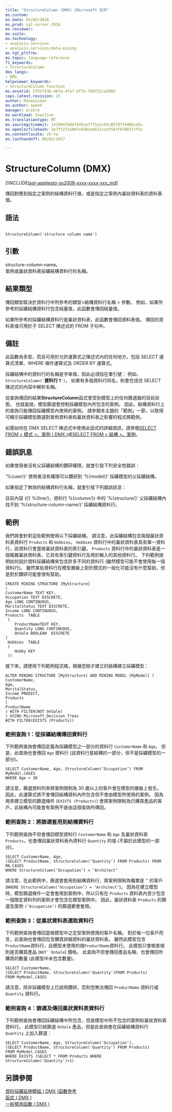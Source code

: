 ```yaml
---
title: "StructureColumn (DMX) |Microsoft 文件"
ms.custom: 
ms.date: 03/02/2016
ms.prod: sql-server-2016
ms.reviewer: 
ms.suite: 
ms.technology:
- analysis-services
- analysis-services/data-mining
ms.tgt_pltfrm: 
ms.topic: language-reference
f1_keywords:
- StructureColumn
dev_langs:
- DMX
helpviewer_keywords:
- StructureColumn function
ms.assetid: 57557536-4bfa-4fa7-bf7a-fb8722ca200d
caps.latest.revision: 15
author: Minewiskan
ms.author: owend
manager: erikre
ms.workload: Inactive
ms.translationtype: MT
ms.sourcegitcommit: 1419847dd47435cef775a2c55c0578ff4406cddc
ms.openlocfilehash: 3e7f727e1007c6502e6612ccef563f670837cf5c
ms.contentlocale: zh-tw
ms.lasthandoff: 08/02/2017

---
```

# <a name="structurecolumn-dmx"></a>StructureColumn (DMX)
[!INCLUDE[tsql-appliesto-ss2008-xxxx-xxxx-xxx_md](../includes/tsql-appliesto-ss2008-xxxx-xxxx-xxx-md.md)]

  傳回對應到指定之案例的結構資料行值，或是指定之案例內巢狀資料表的資料表值。  
  
## <a name="syntax"></a>語法  
  
```  
  
StructureColumn('structure column name')  
```  
  
## <a name="arguments"></a>引數  
 structure-column-name。  
 案例或巢狀資料表採礦結構資料行的名稱。  
  
## <a name="result-type"></a>結果類型  
 傳回類型取決於資料行中所參考的類型\<結構資料行名稱 > 參數。 例如，如果所參考的採礦結構資料行包含純量值，此函數會傳回純量值。  
  
 如果所參考的採礦結構資料行是巢狀資料表，此函數會傳回資料表值。 傳回的資料表值可用於子 SELECT 陳述式的 FROM 子句中。  
  
## <a name="remarks"></a>備註  
 此函數為多型，而且可用於允許運算式之陳述式內的任何地方，包括 SELECT 運算式清單、WHERE 條件運算式及 ORDER BY 運算式。  
  
 採礦結構中的資料行的名稱是字串值，因此必須括在單引號： 例如， `StructureColumn('`**資料行 1**`')`。 如果有多個資料行同名，則會在括住 SELECT 陳述式的內容中解析名稱。  
  
 從查詢傳回的結果**StructureColumn**函式會受到模型上的任何篩選器的目前狀態。 也就是說，模型篩選會控制採礦模型內所包含的案例。 因此，結構資料行上的查詢只能傳回採礦模型內使用的案例。 請參閱本主題的「範例」一節，以取得可顯示採礦模型篩選對案例資料表和巢狀資料表之影響的程式碼範例。  
  
 如需如何在 DMX SELECT 陳述式中使用此函式的詳細資訊，請參閱[SELECT FROM &#60; 模式 &#62;。案例 &#40; DMX &#41;](../dmx/select-from-model-cases-dmx.md)或[SELECT FROM &#60; 結構 &#62;。案例](../dmx/select-from-structure-cases.md)。  
  
## <a name="error-messages"></a>錯誤訊息  
 如果使用者沒有父採礦結構的鑽研權限，就會引發下列安全性錯誤：  
  
 '%{user/}' 使用者沒有權限可以鑽研到 ‘%{model/}’ 採礦模型的父採礦結構。  
  
 如果指定了無效的結構資料行名稱，就會引發下列錯誤訊息：  
  
 目前內容 (行 %{line/}，資料行 %{column/}) 中的 ‘%{structure/}’ 父採礦結構內找不到 ‘%{structure-column-name/}’ 採礦結構資料行。  
  
## <a name="examples"></a>範例  
 我們將會針對這些範例使用以下採礦結構。 請注意，此採礦結構包含兩個巢狀資料表資料行 `Products` 和 `Hobbies`。 `Hobbies` 資料行中的巢狀資料表具有單一資料行，該資料行會當做巢狀資料表的索引鍵。 `Products` 資料行中的巢狀資料表是一個複雜巢狀資料表，它具有索引鍵資料行及用於輸入的其他資料行。 下列範例說明如何設計資料採礦結構來包含許多不同的資料行 (雖然模型可能不會使用每一個資料行)。 雖然某些資料行在模型層級上對於模式的一般化可能沒有什麼幫助，但是對於鑽研可能會很有幫助。  
  
```  
CREATE MINING STRUCTURE [MyStructure]   
(  
CustomerName TEXT KEY,  
Occupation TEXT DISCRETE,  
Age LONG CONTINUOUS,  
MaritalStatus TEXT DISCRETE,  
Income LONG CONTINUOUS,  
Products  TABLE  
 (  
    ProductNameTEXT KEY,  
    Quantity LONG CONTINUOUS,  
    OnSale BOOLEAN  DISCRETE  
)  
 Hobbies  TABLE  
 (  
    Hobby KEY  
 ))  
```  
  
 接下來，請使用下列範例程式碼，根據您剛才建立的結構建立採礦模型：  
  
```  
ALTER MINING STRUCTURE [MyStructure] ADD MINING MODEL [MyModel] (  
CustomerName,  
Age,  
MaritalStatus,  
Income PREDICT,  
Products   
(  
ProductName  
) WITH FILTER(NOT OnSale)  
) USING Microsoft_Decision_Trees   
WITH FILTER(EXISTS (Products))  
```  
  
### <a name="sample-query-1-returning-a-column-from-the-mining-structure"></a>範例查詢 1：從採礦結構傳回資料行  
 下列範例查詢會傳回定義為採礦模型之一部分的資料行 `CustomerName` 和 `Age`。 但是，此查詢也會傳回 `Age` 資料行 (該資料行是結構的一部分，但不是採礦模型的一部分)。  
  
```  
SELECT CustomerName, Age, StructureColumn(‘Occupation’) FROM MyModel.CASES   
WHERE Age > 30  
```  
  
 請注意，篩選資料列來將案例限制為 30 歲以上的客戶會在模型的層級上發生。 因此，此運算式將不會傳回結構資料內所包含但不會由模型所使用的案例。 因為用來建立模型的篩選條件 (`EXISTS (Products)`) 會將案例限制為已購買產品的客戶，此結構內可能會有案例不是由這個查詢所傳回。  
  
### <a name="sample-query-2-applying-a-filter-to-the-structure-column"></a>範例查詢 2：將篩選套用到結構資料行  
 下列範例查詢不但會傳回模型資料行 `CustomerName` 和 `Age` 及巢狀資料表 `Products`，也會傳回巢狀資料表內資料行 `Quantity` 的值 (不屬於此模型的一部分)。  
  
```  
SELECT CustomerName, Age,  
(SELECT ProductName, StructureColumn(‘Quantity’) FROM Products) FROM MA.CASES   
WHERE StructureColumn(‘Occupation’) = ‘Architect’  
```  
  
 請注意，在此範例中，篩選會套用到結構資料行，將案例限制為職業是 '' 的客戶 (`WHERE StructureColumn(‘Occupation’) = ‘Architect’`)。 因為在建立模型時，模型篩選條件一定會套用到案例中，所以只有在 `Products` 資料表內至少包含一個限定資料列的案例才會包含在模型案例中。 因此，巢狀資料表 `Products` 的篩選及案例 `(‘Occupation’)` 的篩選都會套用。  
  
### <a name="sample-query-3-selecting-columns-from-a-nested-table"></a>範例查詢 3：從巢狀資料表選取資料行  
 下列範例查詢會傳回當做模型中之定型案例使用的客戶名稱。 對於每一位客戶而言，此查詢也會傳回包含購買詳細資料的巢狀資料表。 雖然此模型包含`ProductName`資料行，此模型未使用的值`ProductName`資料行。 此模型只會檢查規則是否購買產品 (`NOT``OnSale`) 價格。 此查詢不但會傳回產品名稱，也會傳回所購買的數量 (此模型中未包含數量)。  
  
```  
SELECT CustomerName,    
(SELECT ProductName, StructureColumn('Quantity')FROM Products)   
FROM MyModel.CASES  
```  
  
 請注意，除非採礦模型上已啟用鑽研，否則您無法傳回 `ProductName` 資料行或 `Quantity` 資料行。  
  
### <a name="sample-query-4-filtering-on-and-returning-nested-table-columns"></a>範例查詢 4：篩選及傳回巢狀資料表資料行  
 下列範例查詢會傳回採礦結構中所包含，但是模型中所不包含的案例和巢狀資料表資料行。 此模型已經篩選 `OnSale` 產品，但是此查詢會在採礦結構資料行 `Quantity` 上加入篩選：  
  
```  
SELECT CustomerName, Age, StructureColumn('Occupation'),   
(SELECT ProductName, StructureColumn('Quantity') FROM Products)   
FROM MyModel.CASES   
WHERE EXISTS (SELECT * FROM Products WHERE StructureColumn('Quantity')>1)  
```  
  
## <a name="see-also"></a>另請參閱  
 [資料採礦延伸模組 &#40; DMX &#41;函數參考](../dmx/data-mining-extensions-dmx-function-reference.md)   
 [函式 &#40; DMX &#41;](../dmx/functions-dmx.md)   
 [一般預測函數 &#40; DMX &#41;](../dmx/general-prediction-functions-dmx.md)  
  
  

